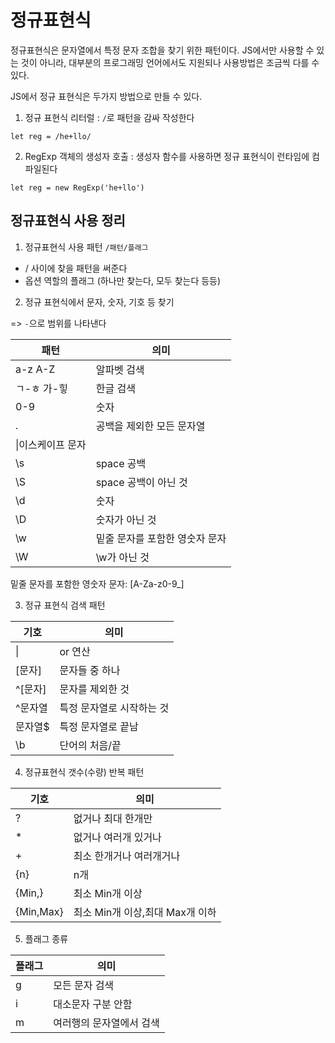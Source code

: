 # 정규표현식

정규표현식은 문자열에서 특정 문자 조합을 찾기 위한 패턴이다. JS에서만 사용할 수 있는 것이 아니라, 대부분의 프로그래밍 언어에서도 지원되나 사용방법은 조금씩 다를 수 있다.

JS에서 정규 표현식은 두가지 방법으로 만들 수 있다.

1. 정규 표현식 리터럴
: `/`로 패턴을 감싸 작성한다
```JS
let reg = /he+llo/
```
2. RegExp 객체의 생성자 호출 
: 생성자 함수를 사용하면 정규 표현식이 런타임에 컴파일된다
```JS
let reg = new RegExp('he+llo')
```

## 정규표현식 사용 정리
1. 정규표현식 사용 패턴
`/패턴/플래그`
- / 사이에 찾을 패턴을 써준다
- 옵션 역할의 플래그 (하나만 찾는다, 모두 찾는다 등등)

2. 정규 표현식에서 문자, 숫자, 기호 등 찾기

=> `-`으로 범위를 나타낸다

|패턴|의미|
|------|--------|
|a-z A-Z| 알파벳 검색|
|ㄱ-ㅎ 가-힣| 한글 검색|
|0-9|숫자|
|.|공백을 제외한 모든 문자열|
|\|이스케이프 문자|
|\s| space 공백|
|\S| space 공백이 아닌 것|
|\d| 숫자|
|\D| 숫자가 아닌 것|
|\w| 밑줄 문자를 포함한 영숫자 문자|
|\W| \w가 아닌 것|

밑줄 문자를 포함한 영숫자 문자: [A-Za-z0-9_]

3. 정규 표현식 검색 패턴

|기호|의미|
|------|--------|
| \| | or 연산|
|[문자]|문자들 중 하나|
|\^[문자] |문자를 제외한 것|
|^문자열|특정 문자열로 시작하는 것|
|문자열$|특정 문자열로 끝남|
|\b|단어의 처음/끝|

4. 정규표현식 갯수(수량) 반복 패턴

|기호|의미|
|------|--------|
|?| 없거나 최대 한개만|
|*| 없거나 여러개 있거나|
|+| 최소 한개거나 여러개거나|
|{n}| n개|
|{Min,}| 최소 Min개 이상|
|{Min,Max}| 최소 Min개 이상,최대 Max개 이하|

5. 플래그 종류

|플래그|의미|
|------|--------|
|g|모든 문자 검색|
|i|대소문자 구분 안함|
|m|여러행의 문자열에서 검색|
